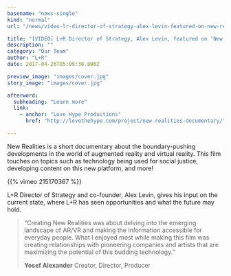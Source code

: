 ```yaml
---
basename: "news-single"
kind: "normal"
url: "/news/video-lr-director-of-strategy-alex-levin-featured-on-new-realities-documentary-covering-arvr.html"

title: "[VIDEO] L+R Director of Strategy, Alex Levin, featured on ‘New Realities’ documentary covering AR/VR"
description: ""
category: "Our Team"
author: "L+R"
date: 2017-04-26T05:09:38.000Z

preview_image: "images/cover.jpg"
story_image: "images/cover.jpg"

afterword:
  subheading: "Learn more"
  link:
    - anchor: "Love Hype Productions"
      href: "http://lovethehype.com/project/new-realities-documentary/"

---
```


New Realities is a short documentary about the boundary-pushing developments in the world of augmented reality and virtual reality. This film touches on topics such as technology being used for social justice, developing content on this new platform, and more!

{{% vimeo 215170367 %}}

L+R Director of Strategy and co-founder, Alex Levin, gives his input on the current state, where L+R has seen opportunities and what the future may hold.

> “Creating New Realities was about delving into the emerging landscape of AR/VR and making the information accessible for everyday people. What I enjoyed most while making this film was creating relationships with pioneering companies and artists that are maximizing the potential of this budding technology.”
>
> **Yosef Alexander**
> Creator, Director, Producer
